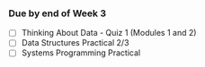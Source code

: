 ### Due by end of Week 3
- [ ] Thinking About Data - Quiz 1 (Modules 1 and 2) 
- [ ] Data Structures Practical 2/3
- [ ] Systems Programming Practical
